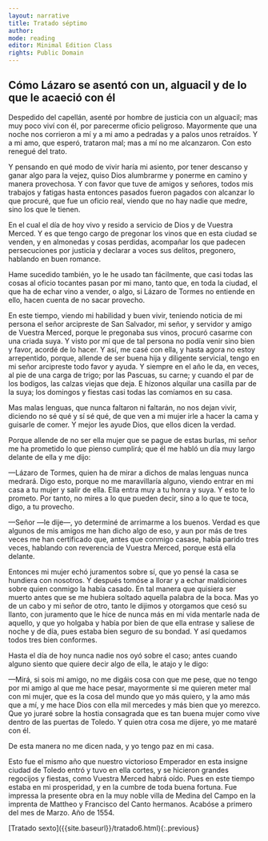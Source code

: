 ```yaml
---
layout: narrative
title: Tratado séptimo
author:
mode: reading
editor: Minimal Edition Class
rights: Public Domain
---
```


  
## Cómo Lázaro se asentó con un, alguacil y de lo que le acaeció con él

  
Despedido del capellán, asenté por hombre de justicia con un alguacil; mas muy poco viví con él, por parecerme oficio peligroso. Mayormente que una noche nos corrieron a mí y a mi amo a pedradas y a palos unos retraídos. Y a mi amo, que esperó, trataron mal; mas a mí no me alcanzaron. Con esto renegué del trato.
 
Y pensando en qué modo de vivir haría mi asiento, por tener descanso y ganar algo para la vejez, quiso Dios alumbrarme y ponerme en camino y manera provechosa. Y con favor que tuve de amigos y señores, todos mis trabajos y fatigas hasta entonces pasados fueron pagados con alcanzar lo que procuré, que fue un oficio real, viendo que no hay nadie que medre, sino los que le tienen.
 
En el cual el día de hoy vivo y resido a servicio de Dios y de Vuestra Merced. Y es que tengo cargo de pregonar los vinos que en esta ciudad se venden, y en almonedas y cosas perdidas, acompañar los que padecen persecuciones por justicia y declarar a voces sus delitos, pregonero, hablando en buen romance.
  
Hame sucedido también, yo le he usado tan fácilmente, que casi todas las cosas al oficio tocantes pasan por mi mano, tanto que, en toda la ciudad, el que ha de echar vino a vender, o algo, si Lázaro de Tormes no entiende en ello, hacen cuenta de no sacar provecho.
 
En este tiempo, viendo mi habilidad y buen vivir, teniendo noticia de mi persona el señor arcipreste de San Salvador, mi señor, y servidor y amigo de Vuestra Merced, porque le pregonaba sus vinos, procuró casarme con una criada suya. Y visto por mí que de tal persona no podía venir sino bien y favor, acordé de lo hacer. Y así, me casé con ella, y hasta agora no estoy arrepentido, porque, allende de ser buena hija y diligente servicial, tengo en mi señor arcipreste todo favor y ayuda. Y siempre en el año le da, en veces, al pie de una carga de trigo; por las Pascuas, su carne; y cuando el par de los bodigos, las calzas viejas que deja. E hízonos alquilar una casilla par de la suya; los domingos y fiestas casi todas las comíamos en su casa.
 
Mas malas lenguas, que nunca faltaron ni faltarán, no nos dejan vivir, diciendo no sé qué y sí sé qué, de que ven a mi mujer irle a hacer la cama y guisarle de comer. Y mejor les ayude Dios, que ellos dicen la verdad. 
 
Porque allende de no ser ella mujer que se pague de estas burlas, mi señor me ha prometido lo que pienso cumplirá; que él me habló un día muy largo delante de ella y me dijo:
  
—Lázaro de Tormes, quien ha de mirar a dichos de malas lenguas nunca medrará. Digo esto, porque no me maravillaría alguno, viendo entrar en mi casa a tu mujer y salir de ella. Ella entra muy a tu honra y suya. Y esto te lo prometo. Por tanto, no mires a lo que pueden decir, sino a lo que te toca, digo, a tu provecho.
   
—Señor —le dije—, yo determiné de arrimarme a los buenos. Verdad es que algunos de mis amigos me han dicho algo de eso, y aun por más de tres veces me han certificado que, antes que conmigo casase, había parido tres veces, hablando con reverencia de Vuestra Merced, porque está ella delante.
  
Entonces mi mujer echó juramentos sobre sí, que yo pensé la casa se hundiera con nosotros. Y después tomóse a llorar y a echar maldiciones sobre quien conmigo la había casado. En tal manera que quisiera ser muerto antes que se me hubiera soltado aquella palabra de la boca. Mas yo de un cabo y mi señor de otro, tanto le dijimos y otorgamos que cesó su llanto, con juramento que le hice de nunca más en mi vida mentarle nada de aquello, y que yo holgaba y había por bien de que ella entrase y saliese de noche y de día, pues estaba bien seguro de su bondad. Y así quedamos todos tres bien conformes.
 
Hasta el día de hoy nunca nadie nos oyó sobre el caso; antes cuando alguno siento que quiere decir algo de ella, le atajo y le digo:
  
—Mirá, si sois mi amigo, no me digáis cosa con que me pese, que no tengo por mi amigo al que me hace pesar, mayormente si me quieren meter mal con mi mujer, que es la cosa del mundo que yo más quiero, y la amo más que a mí, y me hace Dios con ella mil mercedes y más bien que yo merezco. Que yo juraré sobre la hostia consagrada que es tan buena mujer como vive dentro de las puertas de Toledo. Y quien otra cosa me dijere, yo me mataré con él.
  
De esta manera no me dicen nada, y yo tengo paz en mi casa.
 
Esto fue el mismo año que nuestro victorioso Emperador en esta insigne ciudad de Toledo entró y tuvo en ella cortes, y se hicieron grandes regocijos y fiestas, como Vuestra Merced habrá oído. Pues en este tiempo estaba en mi prosperidad, y en la cumbre de toda buena fortuna.
     Fue impressa la presente obra en la muy noble villa de Medina del Campo en la imprenta de Mattheo y Francisco del Canto hermanos. Acabóse a primero del mes de Marzo. Año de 1554.  

<div class="inline-nav" markdown="1">
[Tratado sexto]({{site.baseurl}}/tratado6.html){:.previous}

</div>